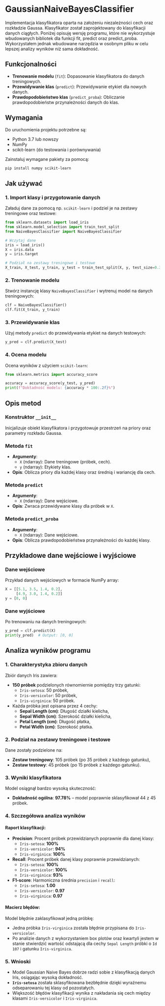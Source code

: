 # GaussianNaiveBayesClassifier

Implementacja klasyfikatora oparta na założeniu niezależności cech oraz rozkładzie Gaussa. Klasyfikator został zaprojektowany do klasyfikacji danych ciągłych.
Poniżej opisuję wersję programu, które nie wykorzystuje wbudowanych bibliotek dla funkcji fit, predict oraz predict_proba. Wykorzystałem jednak wbudowane narzędzia w osobnym pliku w celu lepszej analizy wyników niż sama dokładność.

## Funkcjonalności

- **Trenowanie modelu** (`fit`): Dopasowanie klasyfikatora do danych treningowych.
- **Przewidywanie klas** (`predict`): Przewidywanie etykiet dla nowych danych.
- **Prawdopodobieństwo klas** (`predict_proba`): Obliczanie prawdopodobieństw przynależności danych do klas.

## Wymagania

Do uruchomienia projektu potrzebne są:
- Python 3.7 lub nowszy
- NumPy
- scikit-learn (do testowania i porównywania)

Zainstaluj wymagane pakiety za pomocą:
```bash
pip install numpy scikit-learn
```

## Jak używać

### 1. Import klasy i przygotowanie danych
Załaduj dane za pomocą np. `scikit-learn` i podziel je na zestawy treningowe oraz testowe:
```python
from sklearn.datasets import load_iris
from sklearn.model_selection import train_test_split
from NaiveBayesClassifier import NaiveBayesClassifier

# Wczytaj dane
iris = load_iris()
X = iris.data
y = iris.target

# Podział na zestawy treningowe i testowe
X_train, X_test, y_train, y_test = train_test_split(X, y, test_size=0.3, random_state=42)
```

### 2. Trenowanie modelu
Stwórz instancję klasy `NaiveBayesClassifier` i wytrenuj model na danych treningowych:
```python
clf = NaiveBayesClassifier()
clf.fit(X_train, y_train)
```

### 3. Przewidywanie klas
Użyj metody `predict` do przewidywania etykiet na danych testowych:
```python
y_pred = clf.predict(X_test)
```

### 4. Ocena modelu
Ocena wyników z użyciem `scikit-learn`:
```python
from sklearn.metrics import accuracy_score

accuracy = accuracy_score(y_test, y_pred)
print(f"Dokładność modelu: {accuracy * 100:.2f}%")
```

## Opis metod

### Konstruktor `__init__`
Inicjalizuje obiekt klasyfikatora i przygotowuje przestrzeń na priory oraz parametry rozkładu Gaussa.

### Metoda `fit`
- **Argumenty**:
  - `X` (ndarray): Dane treningowe (próbek, cech).
  - `y` (ndarray): Etykiety klas.
- **Opis**: Oblicza priory dla każdej klasy oraz średnią i wariancję dla cech.

### Metoda `predict`
- **Argumenty**:
  - `X` (ndarray): Dane wejściowe.
- **Opis**: Zwraca przewidywane klasy dla próbek w `X`.

### Metoda `predict_proba`
- **Argumenty**:
  - `X` (ndarray): Dane wejściowe.
- **Opis**: Oblicza prawdopodobieństwa przynależności do każdej klasy.

## Przykładowe dane wejściowe i wyjściowe

### Dane wejściowe
Przykład danych wejściowych w formacie NumPy array:
```python
X = [[5.1, 3.5, 1.4, 0.2],
     [4.9, 3.0, 1.4, 0.2]]
y = [0, 0]
```

### Dane wyjściowe
Po trenowaniu na danych treningowych:
```python
y_pred = clf.predict(X)
print(y_pred)  # Output: [0, 0]
```


## Analiza wyników programu

### **1. Charakterystyka zbioru danych**
Zbiór danych Iris zawiera:
- **150 próbek** podzielonych równomiernie pomiędzy trzy gatunki:
  - `Iris-setosa`: 50 próbek,
  - `Iris-versicolor`: 50 próbek,
  - `Iris-virginica`: 50 próbek.
- Każda próbka jest opisana przez 4 cechy:
  - **Sepal Length (cm)**: Długość działki kielicha,
  - **Sepal Width (cm)**: Szerokość działki kielicha,
  - **Petal Length (cm)**: Długość płatka,
  - **Petal Width (cm)**: Szerokość płatka.


### **2. Podział na zestawy treningowe i testowe**
Dane zostały podzielone na:
- **Zestaw treningowy**: 105 próbek (po 35 próbek z każdego gatunku),
- **Zestaw testowy**: 45 próbek (po 15 próbek z każdego gatunku).


### **3. Wyniki klasyfikatora**
Model osiągnął bardzo wysoką skuteczność:
- **Dokładność ogólna**: **97.78%** – model poprawnie sklasyfikował 44 z 45 próbek.


### **4. Szczegółowa analiza wyników**

#### **Raport klasyfikacji**:
- **Precision**: Procent próbek przewidzianych poprawnie dla danej klasy:
  - `Iris-setosa`: **100%**
  - `Iris-versicolor`: **94%**
  - `Iris-virginica`: **100%**
- **Recall**: Procent próbek danej klasy poprawnie przewidzianych:
  - `Iris-setosa`: **100%**
  - `Iris-versicolor`: **100%**
  - `Iris-virginica`: **93%**
- **F1-score**: Harmoniczna średnia `precision` i `recall`:
  - `Iris-setosa`: **1.00**
  - `Iris-versicolor`: **0.97**
  - `Iris-virginica`: **0.97**

#### **Macierz błędów**:
Model błędnie zaklasyfikował jedną próbkę:
- Jedna próbka `Iris-virginica` została błędnie przypisana do `Iris-versicolor`.
- Po analizie danych z wykorzystaniem box plotów oraz kwartyli jestem w stanie stwierdzić wartość odstającą dla cechy `Sepal Length` próbki o `Id 107` i gatunku `Iris-virginica`.


### **5. Wnioski**
- Model Gaussian Naive Bayes dobrze radzi sobie z klasyfikacją danych Iris, osiągając wysoką dokładność.
- **`Iris-setosa`** została sklasyfikowana bezbłędnie dzięki wyraźnemu odseparowaniu tej klasy od pozostałych.
- Większość błędów klasyfikacji wynika z nakładania się cech między klasami `Iris-versicolor` i `Iris-virginica`.

